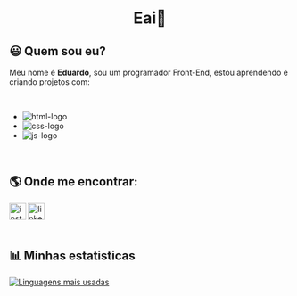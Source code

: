 <h1 align="center"> Eai👋 </h1>

<h2>😃 Quem sou eu?</h2>
<p>Meu nome é <strong>Eduardo</strong>, sou um programador Front-End, estou aprendendo e criando projetos com:</p> 
<br>

<ul>
<li> <img src="https://img.shields.io/badge/HTML5-E34F26?style=for-the-badge&logo=html5&logoColor=white" alt=html-logo />
<li> <img src="https://img.shields.io/badge/CSS-239120?&style=for-the-badge&logo=css3&logoColor=white" alt=css-logo />
<li> <img src="https://img.shields.io/badge/JavaScript-F7DF1E?style=for-the-badge&logo=javascript&logoColor=black" alt=js-logo />
</ul>

<br>

<h2>🌎 Onde me encontrar:</h2>
<p>
<a href="https://www.instagram.com/dusorensen/" target="_blank">
 <img align="left" alt="instagram-logo" width="30px" src="https://upload.wikimedia.org/wikipedia/commons/thumb/a/a5/Instagram_icon.png/2048px-Instagram_icon.png" /> 
  </a>
<a href="https://www.linkedin.com/in/eduardo-rafael-sorensen-714112257/" target="_blank">
  <img align="left" alt="linkedin" width="30px" src="https://cdn-icons-png.flaticon.com/512/174/174857.png"/> 
  </a>
</p>

<br>
<br>
<br>

<h2>📊 Minhas estatisticas</h2>

[![Linguagens mais usadas](https://github-readme-stats.vercel.app/api/top-langs/?username=dusorensen&layout=compact)](https://github.com/anuraghazra/github-readme-stats)
